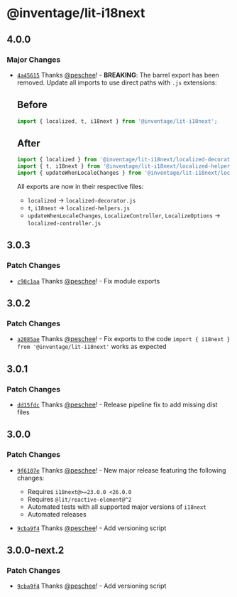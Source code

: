 # @inventage/lit-i18next

## 4.0.0

### Major Changes

- [`4a45615`](https://github.com/inventage/lit-i18next/commit/4a45615ea0b44cb830319c9139247424c799738b) Thanks [@peschee](https://github.com/peschee)! - **BREAKING**: The barrel export has been removed. Update all imports to use direct paths with `.js` extensions:

  ## Before

  ```typescript
  import { localized, t, i18next } from '@inventage/lit-i18next';
  ```

  ## After

  ```typescript
  import { localized } from '@inventage/lit-i18next/localized-decorator.js';
  import { t, i18next } from '@inventage/lit-i18next/localized-helpers.js';
  import { updateWhenLocaleChanges } from '@inventage/lit-i18next/localized-controller.js';
  ```

  All exports are now in their respective files:
  - `localized` → `localized-decorator.js`
  - `t`, `i18next` → `localized-helpers.js`
  - `updateWhenLocaleChanges`, `LocalizeController`, `LocalizeOptions` → `localized-controller.js`

## 3.0.3

### Patch Changes

- [`c90c1aa`](https://github.com/inventage/lit-i18next/commit/c90c1aa573eb2e023c20c356284cdbf835c61ca4) Thanks [@peschee](https://github.com/peschee)! - Fix module exports

## 3.0.2

### Patch Changes

- [`a2085ae`](https://github.com/inventage/lit-i18next/commit/a2085aea4defac186b6ae45499f66a60a798e56a) Thanks [@peschee](https://github.com/peschee)! - Fix exports to the code `import { i18next } from '@inventage/lit-i18next'` works as expected

## 3.0.1

### Patch Changes

- [`dd15fdc`](https://github.com/inventage/lit-i18next/commit/dd15fdc0e47f8eadf96e38f12e4e7c3b8e47e928) Thanks [@peschee](https://github.com/peschee)! - Release pipeline fix to add missing dist files

## 3.0.0

### Patch Changes

- [`9f6107e`](https://github.com/inventage/lit-i18next/commit/9f6107ef64e703094106e7dbf579a4a0d954fc51) Thanks [@peschee](https://github.com/peschee)! - New major release featuring the following changes:
  - Requires `i18next@>=23.0.0 <26.0.0`
  - Requires `@lit/reactive-element@^2`
  - Automated tests with all supported major versions of `i18next`
  - Automated releases

- [`9cba9f4`](https://github.com/inventage/lit-i18next/commit/9cba9f43879c630cae70184c65562dd36430bbdc) Thanks [@peschee](https://github.com/peschee)! - Add versioning script

## 3.0.0-next.2

### Patch Changes

- [`9cba9f4`](https://github.com/inventage/lit-i18next/commit/9cba9f43879c630cae70184c65562dd36430bbdc) Thanks [@peschee](https://github.com/peschee)! - Add versioning script
